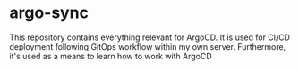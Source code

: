 # argo-sync

This repository contains everything relevant for ArgoCD.
It is used for CI/CD deployment following GitOps workflow within my own server. Furthermore, it's used as a means to learn how to work with ArgoCD
